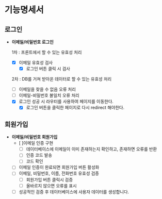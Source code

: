 # 기능명세서

## 로그인

- **이메일/비밀번호 로그인**

  1차 : 프론트에서 할 수 있는 유효성 처리

  - [x] 이메일 유효성 검사
    - [x] 로그인 버튼 클릭 시 검사

  2차 : DB를 거쳐 받아온 데이터로 할 수 있는 유효성 처리

  - [ ] 이메일을 찾을 수 없음 오류 처리
  - [ ] 이메일-비밀번호 불일치 오류 처리
  - [x] 로그인 성공 시 라우터를 사용하여 페이지를 이동한다.
    - [x] 로그인 버튼을 클릭한 페이지로 다시 redirect 해야한다.

## 회원가입

- **이메일/비밀번호 회원가입**
  - [ ]이메일 인증 구현
    - [ ] 데이터베이스에 이메일이 이미 존재하는지 확인하고, 존재하면 오류를 반환
    - [ ] 인증 코드 발송
    - [ ] 코드 확인
  - [ ] 이메일 인증이 완료되면 회원가입 버튼 활성화
  - [ ] 이메일, 비밀번호, 이름, 전화번호 유효성 검증
    - [ ] 회원가입 버튼 클릭시 검증
    - [ ] 올바르지 않으면 오류를 표시
  - [ ] 성공적인 검증 후 데이터베이스에 사용자 데이터를 생성합니다.
